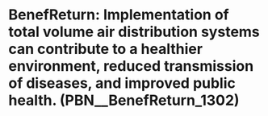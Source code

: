 # BenefReturn: __Implementation of total volume air distribution systems can contribute to a healthier environment, reduced transmission of diseases, and improved public health.__ (PBN__BenefReturn_1302)

